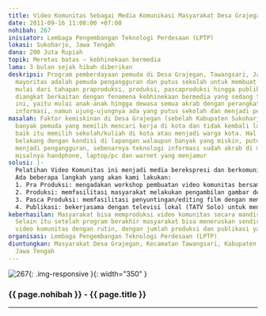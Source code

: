 ```yaml
---
title: Video Komunitas Sebagai Media Komunikasi Masyarakat Desa Grajegan
date: 2011-09-16 11:08:00 +07:00
nohibah: 267
inisiator: Lembaga Pengembangan Teknologi Perdesaan (LPTP)
lokasi: Sukoharjo, Jawa Tengah
dana: 200 Juta Rupiah
topik: Meretas batas – kebhinekaan bermedia
lama: 3 bulan sejak hibah diberikan
deskripsi: Program pemberdayaan pemuda di Desa Grajegan, Tawangsari, Jawa Tengah yang
  mayoritas adalah pemuda pengangguran dan putus sekolah untuk membuat video komunitas,
  mulai dari tahapan praproduksi, produksi, pascaproduksi hingga publikasi. Tema yang
  diangkat berkaitan dengan fenomena kebhinekaan bermedia yang sedang terjadi di desa
  ini, yaitu mulai anak-anak hingga dewasa semua akrab dengan perangkat teknologi
  informasi, namun ujung-ujungnya ada yang putus sekolah dan menjadi pengangguran
masalah: Faktor kemiskinan di Desa Grajegan (sebelah Kabupaten Sukoharjo) menyebabkan
  banyak pemuda yang memilih mencari kerja di kota dan tidak kembali lagi ke desa,
  baik itu memilih sekolah/kuliah di kota atau menjadi warga kota. Hal ini bertolak
  belakang dengan kondisi di lapangan walaupun banyak yang miskin, putus sekolah maupun
  menjadi pengangguran, sebenarnya teknologi informasi sudah akrab di masyarakat,
  misalnya handphone, laptop/pc dan warnet yang menjamur
solusi: |-
  Pelatihan Video Komunitas ini menjadi media berekspresi dan berkomunikasi antar anggota masyarakat untuk mencari inti permasalahan dan mencari jalan keluar bersama-sama.
  Ada beberapa langkah yang akan kami lakukan:
  1. Pra Produksi: mengadakan workshop pembuatan video komunitas bersama masyarakat mulai dari mengenal alat, riset, membuat naskah, belajar mengambil gambar, belajar editing dan evaluasi)
  2. Produksi: memfasilitasi masyarakat melakukan pengambilan gambar dengan memberikan 2 kamera video, 2 tripod dan 1 clip on microphone
  3. Pasca Produksi: memfasilitasi penyuntingan/editing film dengan memberikan 2 unit komputer editing
  4. Publikasi: bekerjasama dengan televisi lokal (TATV Solo) untuk menayangkan hasil karya masyarakat Desa Grajegan. Melakukan pemutaran di luar desa (sekolah, universitas, ruang publik di Sukoharjo dan sekitarnya). Melakukan pemutaran berupa layar tancap untuk menayangkan video hasil karya untuk ditonton bersama semua masyarakat dan diapresiasi bersama dan juga menjadi sarana diskusi memecahkan masalah. Proyek ini akan memberi keuntungan kepada masyarakat Desa Grajegan, Kecamatan Tawangsari, Kabupaten Sukoharjo, Jawa Tengah
keberhasilan: Masyarakat bisa memproduksi video komunitas secara mandiri setelah difasilitasi.
  Selain itu setelah program berakhir masyarakat bisa meneruskan sendiri pembuatan
  video komunitas dengan rutin, dengan jumlah produksi dan publikasi yang juga meningkat
organisasi: Lembaga Pengembangan Teknologi Perdesaan (LPTP)
diuntungkan: Masyarakat Desa Grajegan, Kecamatan Tawangsari, Kabupaten Sukoharjo,
  Jawa Tengah
---
```


![267](/static/img/hibahcmb/267.png){: .img-responsive }{: width="350" }

### {{ page.nohibah }} - {{ page.title }}

---
